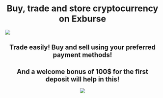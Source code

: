 <h1 align="center">Buy, trade and store cryptocurrency on Exburse</h1>

<a href="https://exburse.com/"><img src="https://i.postimg.cc/jqXtWsqf/1.jpg"></a>

<h2 align="center">Trade easily! Buy and sell using your preferred payment methods!</h2>

<h2 align="center">And a welcome bonus of 100$ for the first deposit will help in this!</h2>

<p align="center">
  <img src="https://github.com/wfang3579/Exburse-Innovative-Crypto-Exchange/assets/118650203/5dc9aa1c-81b8-40cd-85bf-6c5701fd9455" />
</p>
